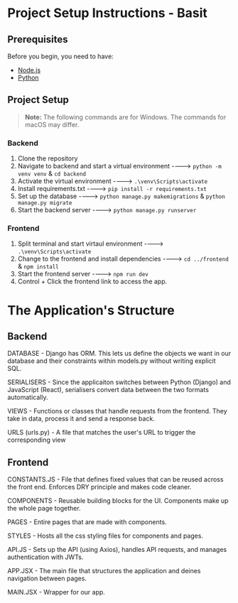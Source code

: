 # Project Setup Instructions - Basit


## Prerequisites

Before you begin, you need to have:
- [Node.js](https://nodejs.org/en/)
- [Python](https://www.python.org/downloads/)


## Project Setup

> **Note:** The following commands are for Windows. The commands for macOS may differ.

### Backend
1. Clone the repository
2. Navigate to backend and start a virtual environment ----> `python -m venv venv` & `cd backend`
3. Activate the virtual environment ----> `.\venv\Scripts\activate`
4. Install requirements.txt ----> `pip install -r requirements.txt`
5. Set up the database ----> `python manage.py makemigrations` & `python manage.py migrate`
6. Start the backend server ----> `python manage.py runserver`

### Frontend
1. Split terminal and start virtaul environment ----> `.\venv\Scripts\activate`
2. Change to the frontend and install dependencies ----> `cd ../frontend` & `npm install`
3. Start the frontend server ----> `npm run dev`
4. Control + Click the frontend link to access the app.


# The Application's Structure 

## Backend

DATABASE - Django has ORM. This lets us define the objects we want in our database and their constraints within models.py without writing explicit SQL.

SERIALISERS - Since the applicaiton switches between Python (Django) and JavaScript (React), serialisers convert data between the two formats automatically.

VIEWS - Functions or classes that handle requests from the frontend. They take in data, process it and send a response back.

URLS (urls.py) - A file that matches the user's URL to trigger the corresponding view 


## Frontend

CONSTANTS.JS - File that defines fixed values that can be reused across the front end. Enforces DRY principle and makes code cleaner.

COMPONENTS - Reusable building blocks for the UI. Components make up the whole page together.

PAGES - Entire pages that are made with components.

STYLES - Hosts all the css styling files for components and pages.

API.JS - Sets up the API (using Axios), handles API requests, and manages authentication with JWTs.

APP.JSX - The main file that structures the application and deines navigation between pages.

MAIN.JSX - Wrapper for our app.
